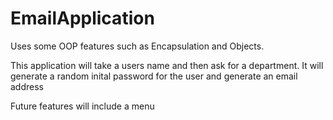 # EmailApplication
Uses some OOP features such as Encapsulation and Objects.

This application will take a users name and then ask for a department.
It will generate a random inital password for the user and generate an email address

Future features will include a menu
